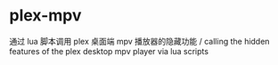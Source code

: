 # plex-mpv
通过 lua 脚本调用 plex 桌面端 mpv 播放器的隐藏功能 / calling the hidden features of the plex desktop mpv player via lua scripts
